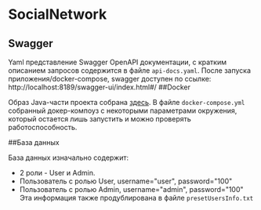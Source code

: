 # SocialNetwork

## Swagger
Yaml представление Swagger OpenAPI документации, с кратким описанием запросов содержится в файле `api-docs.yaml`.
После запуска приложения/docker-compose, swagger доступен по ссылке: http://localhost:8189/swagger-ui/index.html#/
##Docker

Образ Java-части проекта собрана [здесь](https://hub.docker.com/repository/docker/kattsyn/socialnet_back_java/general).
В файле `docker-compose.yml` собранный докер-компоуз с некоторыми параметрами окружения, который остается лишь запустить и можно проверять работоспособность.

##База данных

База данных изначально содержит:
- 2 роли - User и Admin.
- Пользователь с ролью User, username="user", password="100"
- Пользователь с ролью Admin, username="admin", password="100"
Эта информация также продублирована в файле `presetUsersInfo.txt`
